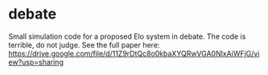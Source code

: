 # debate
Small simulation code for a proposed Elo system in debate. The code is terrible, do not judge.
See the full paper here: https://drive.google.com/file/d/11Z9rDtQc8o0kbaXYQRwVGA0NlxAiWFjG/view?usp=sharing
